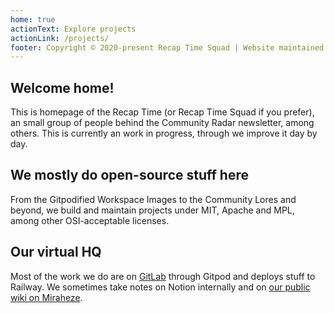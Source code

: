 ```yaml
---
home: true
actionText: Explore projects
actionLink: /projects/
footer: Copyright © 2020-present Recap Time Squad | Website maintained by squad members
---
```


<div class="features">
  <div class="feature">
    <h2>Welcome home!</h2>
    <p>This is homepage of the Recap Time (or Recap Time Squad if you prefer), an small group of people behind the Community Radar newsletter, among others. This is currently an work in progress, through we improve it day by day.</p>
  </div>
  <div class="feature">
    <h2>We mostly do open-source stuff here</h2>
    <p>From the Gitpodified Workspace Images to the Community Lores and beyond, we build and maintain projects under MIT, Apache and MPL, among other OSI-acceptable licenses.</p>
  </div>
  <div class="feature">
    <h2>Our virtual HQ</h2>
    <p>Most of the work we do are on <a href="https://gitlab.com/RecapTime">GitLab</a> through Gitpod and deploys stuff to Railway. We sometimes take notes on Notion internally and on <a href="https://wiki.recaptime.eu.org">our public wiki on Miraheze</a>.</p>
  </div>
</div>
